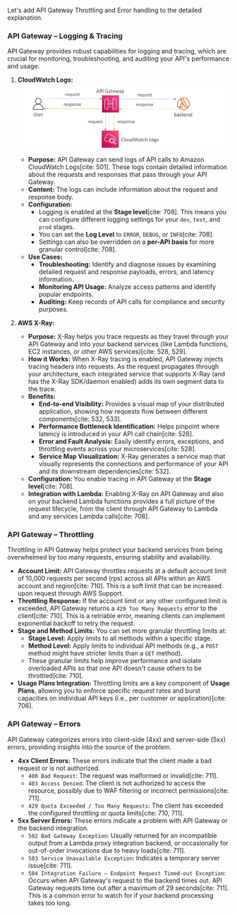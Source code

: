 Let's add API Gateway Throttling and Error handling to the detailed explanation.

### API Gateway – Logging & Tracing

API Gateway provides robust capabilities for logging and tracing, which are crucial for monitoring, troubleshooting, and auditing your API's performance and usage.

1.  **CloudWatch Logs:**
![](../resource/image_26.png)
    * **Purpose:** API Gateway can send logs of API calls to Amazon CloudWatch Logs[cite: 501]. These logs contain detailed information about the requests and responses that pass through your API Gateway.
    * **Content:** The logs can include information about the request and response body.
    * **Configuration:**
        * Logging is enabled at the **Stage level**[cite: 708]. This means you can configure different logging settings for your `dev`, `test`, and `prod` stages.
        * You can set the **Log Level** to `ERROR`, `DEBUG`, or `INFO`[cite: 708].
        * Settings can also be overridden on a **per-API basis** for more granular control[cite: 708].
    * **Use Cases:**
        * **Troubleshooting:** Identify and diagnose issues by examining detailed request and response payloads, errors, and latency information.
        * **Monitoring API Usage:** Analyze access patterns and identify popular endpoints.
        * **Auditing:** Keep records of API calls for compliance and security purposes.

2.  **AWS X-Ray:**
    * **Purpose:** X-Ray helps you trace requests as they travel through your API Gateway and into your backend services (like Lambda functions, EC2 instances, or other AWS services)[cite: 528, 529].
    * **How it Works:** When X-Ray tracing is enabled, API Gateway injects tracing headers into requests. As the request propagates through your architecture, each integrated service that supports X-Ray (and has the X-Ray SDK/daemon enabled) adds its own segment data to the trace.
    * **Benefits:**
        * **End-to-end Visibility:** Provides a visual map of your distributed application, showing how requests flow between different components[cite: 532, 533].
        * **Performance Bottleneck Identification:** Helps pinpoint where latency is introduced in your API call chain[cite: 528].
        * **Error and Fault Analysis:** Easily identify errors, exceptions, and throttling events across your microservices[cite: 528].
        * **Service Map Visualization:** X-Ray generates a service map that visually represents the connections and performance of your API and its downstream dependencies[cite: 532].
    * **Configuration:** You enable tracing in API Gateway at the **Stage level**[cite: 708].
    * **Integration with Lambda:** Enabling X-Ray on API Gateway and also on your backend Lambda functions provides a full picture of the request lifecycle, from the client through API Gateway to Lambda and any services Lambda calls[cite: 708].

### API Gateway – Throttling

Throttling in API Gateway helps protect your backend services from being overwhelmed by too many requests, ensuring stability and availability.

* **Account Limit:** API Gateway throttles requests at a default account limit of 10,000 requests per second (rps) across all APIs within an AWS account and region[cite: 710]. This is a soft limit that can be increased upon request through AWS Support.
* **Throttling Response:** If the account limit or any other configured limit is exceeded, API Gateway returns a `429 Too Many Requests` error to the client[cite: 710]. This is a retriable error, meaning clients can implement exponential backoff to retry the request.
* **Stage and Method Limits:** You can set more granular throttling limits at:
    * **Stage Level:** Apply limits to all methods within a specific stage.
    * **Method Level:** Apply limits to individual API methods (e.g., a `POST` method might have stricter limits than a `GET` method).
    * These granular limits help improve performance and isolate overloaded APIs so that one API doesn't cause others to be throttled[cite: 710].
* **Usage Plans Integration:** Throttling limits are a key component of **Usage Plans**, allowing you to enforce specific request rates and burst capacities on individual API keys (i.e., per customer or application)[cite: 706].

### API Gateway – Errors

API Gateway categorizes errors into client-side (4xx) and server-side (5xx) errors, providing insights into the source of the problem.

* **4xx Client Errors:** These errors indicate that the client made a bad request or is not authorized.
    * `400 Bad Request`: The request was malformed or invalid[cite: 711].
    * `403 Access Denied`: The client is not authorized to access the resource, possibly due to WAF filtering or incorrect permissions[cite: 711].
    * `429 Quota Exceeded / Too Many Requests`: The client has exceeded the configured throttling or quota limits[cite: 710, 711].
* **5xx Server Errors:** These errors indicate a problem with API Gateway or the backend integration.
    * `502 Bad Gateway Exception`: Usually returned for an incompatible output from a Lambda proxy integration backend, or occasionally for out-of-order invocations due to heavy loads[cite: 711].
    * `503 Service Unavailable Exception`: Indicates a temporary server issue[cite: 711].
    * `504 Integration Failure – Endpoint Request Timed-out Exception`: Occurs when API Gateway's request to the backend times out. API Gateway requests time out after a maximum of 29 seconds[cite: 711]. This is a common error to watch for if your backend processing takes too long.